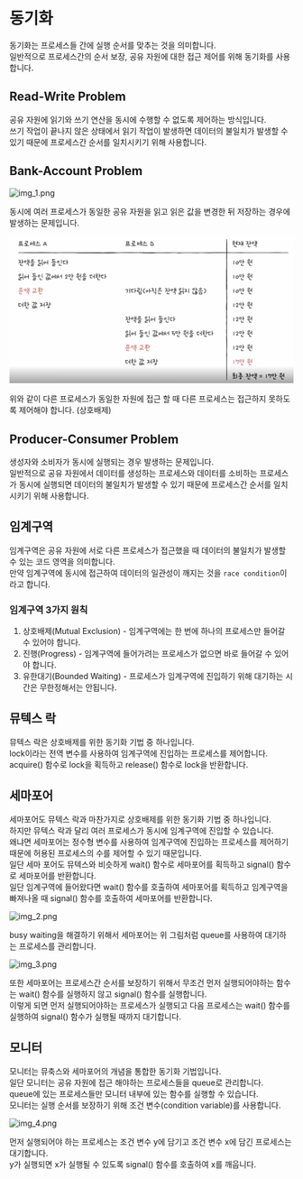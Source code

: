 # 동기화
동기화는 프로세스들 간에 실행 순서를 맞추는 것을 의미합니다.  
일반적으로 프로세스간의 순서 보장, 공유 자원에 대한 접근 제어를 위해 동기화를 사용합니다.  

## Read-Write Problem
공유 자원에 읽기와 쓰기 연산을 동시에 수행할 수 없도록 제어하는 방식입니다.  
쓰기 작업이 끝나지 않은 상태에서 읽기 작업이 발생하면 데이터의 불일치가 발생할 수 있기 때문에 프로세스간 순서를 일치시키기 위해 사용합니다.  

## Bank-Account Problem
![img_1.png](../image/정철희-image2.png)

동시에 여러 프로세스가 동일한 공유 자원을 읽고 읽은 값을 변경한 뒤 저장하는 경우에 발생하는 문제입니다.   

![img.png](../image/정철희-image1.png)

위와 같이 다른 프로세스가 동일한 자원에 접근 할 때 다른 프로세스는 접근하지 못하도록 제어해야 합니다. (상호배제)  

## Producer-Consumer Problem
생성자와 소비자가 동시에 실행되는 경우 발생하는 문제입니다.  
일반적으로 공유 자원에서 데이터를 생성하는 프로세스와 데이터를 소비하는 프로세스가 동시에 실행되면 데이터의 불일치가 발생할 수 있기 때문에 프로세스간 순서를 일치시키기 위해 사용합니다.  

## 임계구역
임계구역은 공유 자원에 서로 다른 프로세스가 접근했을 때 데이터의 불일치가 발생할 수 있는 코드 영역을 의미합니다.  
만약 임계구역에 동시에 접근하여 데이터의 일관성이 깨지는 것을 `race condition`이라고 합니다.  

### 임계구역 3가지 원칙
1. 상호배제(Mutual Exclusion) - 임계구역에는 한 번에 하나의 프로세스만 들어갈 수 있어야 합니다.
2. 진행(Progress) - 임계구역에 들어가려는 프로세스가 없으면 바로 들어갈 수 있어야 합니다.
3. 유한대기(Bounded Waiting) - 프로세스가 임계구역에 진입하기 위해 대기하는 시간은 무한정해서는 안됩니다.

## 뮤텍스 락
뮤텍스 락은 상호배제를 위한 동기화 기법 중 하나입니다.  
lock이라는 전역 변수를 사용하여 임계구역에 진입하는 프로세스를 제어합니다.  
acquire() 함수로 lock을 획득하고 release() 함수로 lock을 반환합니다.  

## 세마포어
세마포어도 뮤텍스 락과 마찬가지로 상호배제를 위한 동기화 기법 중 하나입니다.  
하지만 뮤텍스 락과 달리 여러 프로세스가 동시에 임계구역에 진입할 수 있습니다.  
왜냐면 세마포어는 정수형 변수를 사용하여 임계구역에 진입하는 프로세스를 제어하기 때문에 허용된 프로세스의 수를 제어할 수 있기 때문입니다.  
일단 세마 포어도 뮤텍스와 비슷하게 wait() 함수로 세마포어를 획득하고 signal() 함수로 세마포어를 반환합니다.  
일단 임계구역에 들어왔다면 wait() 함수를 호출하여 세마포어를 획득하고 임계구역을 빠져나올 때 signal() 함수를 호출하여 세마포어를 반환합니다.  

![img_2.png](../image/정철희-image3.png)

busy waiting을 해결하기 위해서 세마포어는 위 그림처럼 queue를 사용하여 대기하는 프로세스를 관리합니다.  

![img_3.png](../image/정철희-image4.png)

또한 세마포어는 프로세스간 순서를 보장하기 위해서 무조건 먼저 실행되어야하는 함수는 wait() 함수를 실행하지 않고 signal() 함수를 실행합니다.  
이렇게 되면 먼저 실행되어야하는 프로세스가 실행되고 다음 프로세스는 wait() 함수를 실행하여 signal() 함수가 실행될 때까지 대기합니다.  

## 모니터
모니터는 뮤축스와 세마포어의 개념을 통합한 동기화 기법입니다.  
일단 모니터는 공유 자원에 접근 해야하는 프로세스들을 queue로 관리합니다.  
queue에 있는 프로세스들만 모니터 내부에 있는 함수를 실행할 수 있습니다.  
모니터는 실행 순서를 보장하기 위해 조건 변수(condition variable)를 사용합니다.  

![img_4.png](../image/정철희-image5.png)

먼저 실행되어야 하는 프로세스는 조건 변수 y에 담기고 조건 변수 x에 담긴 프로세스는 대기합니다.  
y가 실행되면 x가 실행될 수 있도록 signal() 함수를 호출하여 x를 깨웁니다.
